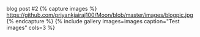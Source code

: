 blog post #2
{% capture images %}    https://github.com/priyankjairaj100/Moon/blob/master/images/blogpic.jpg {% endcapture %} {% include gallery images=images caption="Test images" cols=3 %}
